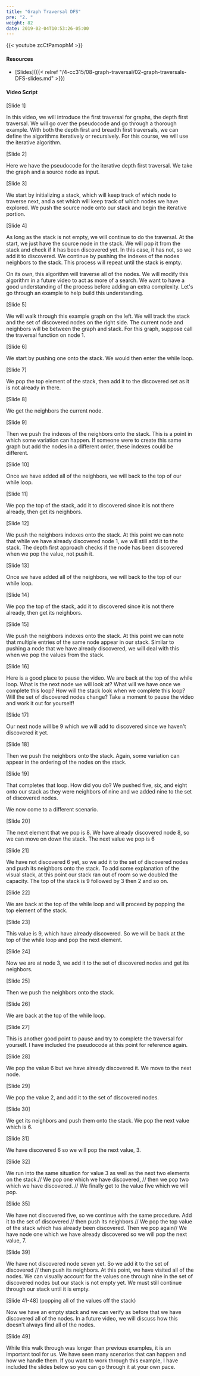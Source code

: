 ```yaml
---
title: "Graph Traversal DFS"
pre: "2. "
weight: 82
date: 2019-02-04T10:53:26-05:00
---
```


{{< youtube zcCtPamophM >}}

#### Resources
* [Slides]({{< relref "/4-cc315/08-graph-traversal/02-graph-traversals-DFS-slides.md" >}})

#### Video Script

[Slide 1]

In this video, we will introduce the first traversal for graphs, the depth first traversal. We will go over the pseudocode and go through a thorough example. With both the depth first and breadth first traversals, we can define the algorithms iteratively or recursively. For this course, we will use the iterative algorithm. 

[Slide 2]

Here we have the pseudocode for the iterative depth first traversal. We take the graph and a source node as input. 

[Slide 3]

We start by initializing a stack, which will keep track of which node to traverse next, and a set which will keep track of which nodes we have explored. We push the source node onto our stack and begin the iterative portion.

[Slide 4]

As long as the stack is not empty, we will continue to do the traversal. At the start, we just have the source node in the stack. We will pop it from the stack and check if it has been discovered yet. In this case, it has not, so we add it to discovered. We continue by pushing the indexes of the nodes neighbors to the stack. This process will repeat until the stack is empty. 

On its own, this algorithm will traverse all of the nodes. We will modify this algorithm in a future video to act as more of a search. We want to have a good understanding of the process before adding an extra complexity. Let's go through an example to help build this understanding. 

[Slide 5]

We will walk through this example graph on the left. We will track the stack and the set of discovered nodes on the right side. The current node and neighbors will be between the graph and stack. For this graph, suppose call the traversal function on node 1. 

[Slide 6]

We start by pushing one onto the stack. We would then enter the while loop. 

[Slide 7]

We pop the top element of the stack, then add it to the discovered set as it is not already in there. 

[Slide 8]

We get the neighbors the current node. 

[Slide 9]

Then we push the indexes of the neighbors onto the stack. This is a point in which some variation can happen. If someone were to create this same graph but add the nodes in a different order, these indexes could be different. 

[Slide 10]

Once we have added all of the neighbors, we will back to the top of our while loop. 

[Slide 11]

We pop the top of the stack, add it to discovered since it is not there already, then get its neighbors. 

[Slide 12]

We push the neighbors indexes onto the stack. At this point we can note that while we have already discovered node 1, we will still add it to the stack. The depth first approach checks if the node has been discovered when we pop the value, not push it. 

[Slide 13]

Once we have added all of the neighbors, we will back to the top of our while loop. 

[Slide 14]

We pop the top of the stack, add it to discovered since it is not there already, then get its neighbors. 

[Slide 15]

We push the neighbors indexes onto the stack. At this point we can note that multiple entries of the same node appear in our stack. Similar to pushing a node that we have already discovered, we will deal with this when we pop the values from the stack. 

[Slide 16]

Here is a good place to pause the video. We are back at the top of the while loop. What is the next node we will look at? What will we have once we complete this loop? How will the stack look when we complete this loop? Will the set of discovered nodes change? Take a moment to pause the video and work it out for yourself! 

[Slide 17]

Our next node will be 9 which we will add to discovered since we haven't discovered it yet. 

[Slide 18]

Then we push the neighbors onto the stack. Again, some variation can appear in the ordering of the nodes on the stack. 

[Slide 19]

That completes that loop. How did you do? We pushed five, six, and eight onto our stack as they were neighbors of nine and we added nine to the set of discovered nodes. 

We now come to a different scenario. 

[Slide 20]

The next element that we pop is 8. We have already discovered node 8, so we can move on down the stack. The next value we pop is 6

[Slide 21]

We have not discovered 6 yet, so we add it to the set of discovered nodes and push its neighbors onto the stack. To add some explanation of the visual stack, at this point our stack ran out of room so we doubled the capacity. The top of the stack is 9 followed by 3 then 2 and so on. 

[Slide 22]

We are back at the top of the while loop and will proceed by popping the top element of the stack.


[Slide 23]

This value is 9, which have already discovered.  So we will be back at the top of the while loop and pop the next element. 

[Slide 24]

Now we are at node 3, we add it to the set of discovered nodes and get its neighbors. 

[Slide 25]

Then we push the neighbors onto the stack. 

[Slide 26]

We are back at the top of the while loop. 


[Slide 27]

This is another good point to pause and try to complete the traversal for yourself. I have included the pseudocode at this point for reference again. 

[Slide 28]

We pop the value 6 but we have already discovered it. We move to the next node. 

[Slide 29]

We pop the value 2, and add it to the set of discovered nodes.

[Slide 30]

We get its neighbors and push them onto the stack. We pop the next value which is 6.

[Slide 31]

We have discovered 6 so we will pop the next value, 3.

[Slide 32]

We run into the same situation for value 3 as well as the next two elements on the stack.//
We pop one which we have discovered, //
then we pop two which we have discovered. //
We finally get to the value five which we will pop. 

[Slide 35]

We have not discovered five, so we continue with the same procedure. Add it to the set of discovered //
then push its neighbors //
We pop the top value of the stack which has already been discovered. Then we pop again//
We have node one which we have already discovered so we will pop the next value, 7. 

[Slide 39]

We have not discovered node seven yet. So we add it to the set of discovered //
then push its neighbors. At this point, we have visited all of the nodes. We can visually account for the values one through nine in the set of discovered nodes but our stack is not empty yet. We must still continue through our stack until it is empty. 

[Slide 41-48] (popping all of the values off the stack)

Now we have an empty stack and we can verify as before that we have discovered all of the nodes. In a future video, we will discuss how this doesn't always find all of the nodes. 

[Slide 49]

While this walk through was longer than previous examples, it is an important tool for us. We have seen many scenarios that can happen and how we handle them. If you want to work through this example, I have included the slides below so you can go through it at your own pace. 